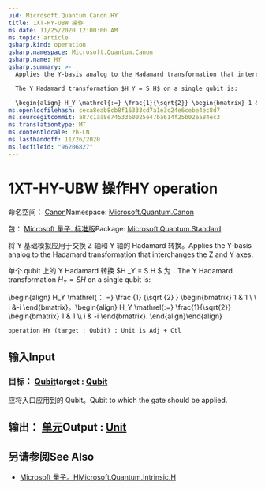 ```yaml
---
uid: Microsoft.Quantum.Canon.HY
title: 1XT-HY-UBW 操作
ms.date: 11/25/2020 12:00:00 AM
ms.topic: article
qsharp.kind: operation
qsharp.namespace: Microsoft.Quantum.Canon
qsharp.name: HY
qsharp.summary: >-
  Applies the Y-basis analog to the Hadamard transformation that interchanges the Z and Y axes.

  The Y Hadamard transformation $H_Y = S H$ on a single qubit is:

  \begin{align} H_Y \mathrel{:=} \frac{1}{\sqrt{2}} \begin{bmatrix} 1 & 1 \\\\ i & -i \end{bmatrix}. \end{align}
ms.openlocfilehash: ceca8eab8cb8f16333cd7a1e3c24e6cebe4ec8d7
ms.sourcegitcommit: a87c1aa8e7453360025e47ba614f25b02ea84ec3
ms.translationtype: MT
ms.contentlocale: zh-CN
ms.lasthandoff: 11/26/2020
ms.locfileid: "96206827"
---
```

# <a name="hy-operation"></a><span data-ttu-id="e89e1-102">1XT-HY-UBW 操作</span><span class="sxs-lookup"><span data-stu-id="e89e1-102">HY operation</span></span>

<span data-ttu-id="e89e1-103">命名空间： [Canon](xref:Microsoft.Quantum.Canon)</span><span class="sxs-lookup"><span data-stu-id="e89e1-103">Namespace: [Microsoft.Quantum.Canon](xref:Microsoft.Quantum.Canon)</span></span>

<span data-ttu-id="e89e1-104">包： [Microsoft 量子. 标准版](https://nuget.org/packages/Microsoft.Quantum.Standard)</span><span class="sxs-lookup"><span data-stu-id="e89e1-104">Package: [Microsoft.Quantum.Standard](https://nuget.org/packages/Microsoft.Quantum.Standard)</span></span>


<span data-ttu-id="e89e1-105">将 Y 基础模拟应用于交换 Z 轴和 Y 轴的 Hadamard 转换。</span><span class="sxs-lookup"><span data-stu-id="e89e1-105">Applies the Y-basis analog to the Hadamard transformation that interchanges the Z and Y axes.</span></span>

<span data-ttu-id="e89e1-106">单个 qubit 上的 Y Hadamard 转换 $H _Y = S H $ 为：</span><span class="sxs-lookup"><span data-stu-id="e89e1-106">The Y Hadamard transformation $H_Y = S H$ on a single qubit is:</span></span>

<span data-ttu-id="e89e1-107">\begin{align} H_Y \mathrel{： =} \frac {1} {\sqrt {2} } \begin{bmatrix} 1 & 1 \\ \\ i &-i \end{bmatrix}。</span><span class="sxs-lookup"><span data-stu-id="e89e1-107">\begin{align} H_Y \mathrel{:=} \frac{1}{\sqrt{2}} \begin{bmatrix} 1 & 1 \\\\ i & -i \end{bmatrix}.</span></span>
<span data-ttu-id="e89e1-108">\end{align}</span><span class="sxs-lookup"><span data-stu-id="e89e1-108">\end{align}</span></span>

```qsharp
operation HY (target : Qubit) : Unit is Adj + Ctl
```


## <a name="input"></a><span data-ttu-id="e89e1-109">输入</span><span class="sxs-lookup"><span data-stu-id="e89e1-109">Input</span></span>

### <a name="target--qubit"></a><span data-ttu-id="e89e1-110">目标： [Qubit](xref:microsoft.quantum.lang-ref.qubit)</span><span class="sxs-lookup"><span data-stu-id="e89e1-110">target : [Qubit](xref:microsoft.quantum.lang-ref.qubit)</span></span>

<span data-ttu-id="e89e1-111">应将入口应用到的 Qubit。</span><span class="sxs-lookup"><span data-stu-id="e89e1-111">Qubit to which the gate should be applied.</span></span>



## <a name="output--unit"></a><span data-ttu-id="e89e1-112">输出： [单元](xref:microsoft.quantum.lang-ref.unit)</span><span class="sxs-lookup"><span data-stu-id="e89e1-112">Output : [Unit](xref:microsoft.quantum.lang-ref.unit)</span></span>



## <a name="see-also"></a><span data-ttu-id="e89e1-113">另请参阅</span><span class="sxs-lookup"><span data-stu-id="e89e1-113">See Also</span></span>

- [<span data-ttu-id="e89e1-114">Microsoft 量子。H</span><span class="sxs-lookup"><span data-stu-id="e89e1-114">Microsoft.Quantum.Intrinsic.H</span></span>](xref:Microsoft.Quantum.Intrinsic.H)